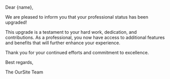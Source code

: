 Dear {name},

We are pleased to inform you that your professional status has been upgraded!

This upgrade is a testament to your hard work, dedication, and contributions. As a professional, you now have access to additional features and benefits that will further enhance your experience.

Thank you for your continued efforts and commitment to excellence.

Best regards,

The OurSite Team
